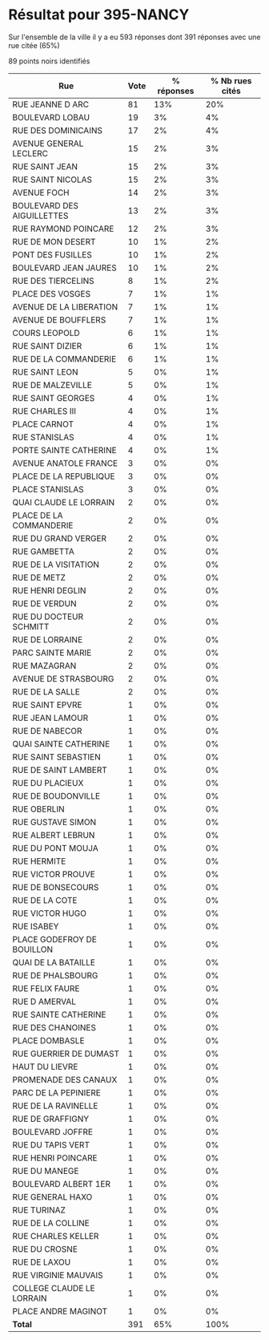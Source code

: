 # Résultat pour 395-NANCY

Sur l'ensemble de la ville il y a eu 593 réponses dont 391 réponses avec une rue citée (65%)

89 points noirs identifiés

| Rue | Vote | % réponses | % Nb rues cités|
|-----|------|------------|----------------|
| RUE JEANNE D ARC | 81 | 13% | 20%|
| BOULEVARD LOBAU | 19 | 3% | 4%|
| RUE DES DOMINICAINS | 17 | 2% | 4%|
| AVENUE GENERAL LECLERC | 15 | 2% | 3%|
| RUE SAINT JEAN | 15 | 2% | 3%|
| RUE SAINT NICOLAS | 15 | 2% | 3%|
| AVENUE FOCH | 14 | 2% | 3%|
| BOULEVARD DES AIGUILLETTES | 13 | 2% | 3%|
| RUE RAYMOND POINCARE | 12 | 2% | 3%|
| RUE DE MON DESERT | 10 | 1% | 2%|
| PONT DES FUSILLES | 10 | 1% | 2%|
| BOULEVARD JEAN JAURES | 10 | 1% | 2%|
| RUE DES TIERCELINS | 8 | 1% | 2%|
| PLACE DES VOSGES | 7 | 1% | 1%|
| AVENUE DE LA LIBERATION | 7 | 1% | 1%|
| AVENUE DE BOUFFLERS | 7 | 1% | 1%|
| COURS LEOPOLD | 6 | 1% | 1%|
| RUE SAINT DIZIER | 6 | 1% | 1%|
| RUE DE LA COMMANDERIE | 6 | 1% | 1%|
| RUE SAINT LEON | 5 | 0% | 1%|
| RUE DE MALZEVILLE | 5 | 0% | 1%|
| RUE SAINT GEORGES | 4 | 0% | 1%|
| RUE CHARLES III | 4 | 0% | 1%|
| PLACE CARNOT | 4 | 0% | 1%|
| RUE STANISLAS | 4 | 0% | 1%|
| PORTE SAINTE CATHERINE | 4 | 0% | 1%|
| AVENUE ANATOLE FRANCE | 3 | 0% | 0%|
| PLACE DE LA REPUBLIQUE | 3 | 0% | 0%|
| PLACE STANISLAS | 3 | 0% | 0%|
| QUAI CLAUDE LE LORRAIN | 2 | 0% | 0%|
| PLACE DE LA COMMANDERIE | 2 | 0% | 0%|
| RUE DU GRAND VERGER | 2 | 0% | 0%|
| RUE GAMBETTA | 2 | 0% | 0%|
| RUE DE LA VISITATION | 2 | 0% | 0%|
| RUE DE METZ | 2 | 0% | 0%|
| RUE HENRI DEGLIN | 2 | 0% | 0%|
| RUE DE VERDUN | 2 | 0% | 0%|
| RUE DU DOCTEUR SCHMITT | 2 | 0% | 0%|
| RUE DE LORRAINE | 2 | 0% | 0%|
| PARC SAINTE MARIE | 2 | 0% | 0%|
| RUE MAZAGRAN | 2 | 0% | 0%|
| AVENUE DE STRASBOURG | 2 | 0% | 0%|
| RUE DE LA SALLE | 2 | 0% | 0%|
| RUE SAINT EPVRE | 1 | 0% | 0%|
| RUE JEAN LAMOUR | 1 | 0% | 0%|
| RUE DE NABECOR | 1 | 0% | 0%|
| QUAI SAINTE CATHERINE | 1 | 0% | 0%|
| RUE SAINT SEBASTIEN | 1 | 0% | 0%|
| RUE DE SAINT LAMBERT | 1 | 0% | 0%|
| RUE DU PLACIEUX | 1 | 0% | 0%|
| RUE DE BOUDONVILLE | 1 | 0% | 0%|
| RUE OBERLIN | 1 | 0% | 0%|
| RUE GUSTAVE SIMON | 1 | 0% | 0%|
| RUE ALBERT LEBRUN | 1 | 0% | 0%|
| RUE DU PONT MOUJA | 1 | 0% | 0%|
| RUE HERMITE | 1 | 0% | 0%|
| RUE VICTOR PROUVE | 1 | 0% | 0%|
| RUE DE BONSECOURS | 1 | 0% | 0%|
| RUE DE LA COTE | 1 | 0% | 0%|
| RUE VICTOR HUGO | 1 | 0% | 0%|
| RUE ISABEY | 1 | 0% | 0%|
| PLACE GODEFROY DE BOUILLON | 1 | 0% | 0%|
| QUAI DE LA BATAILLE | 1 | 0% | 0%|
| RUE DE PHALSBOURG | 1 | 0% | 0%|
| RUE FELIX FAURE | 1 | 0% | 0%|
| RUE D AMERVAL | 1 | 0% | 0%|
| RUE SAINTE CATHERINE | 1 | 0% | 0%|
| RUE DES CHANOINES | 1 | 0% | 0%|
| PLACE DOMBASLE | 1 | 0% | 0%|
| RUE GUERRIER DE DUMAST | 1 | 0% | 0%|
| HAUT DU LIEVRE | 1 | 0% | 0%|
| PROMENADE DES CANAUX | 1 | 0% | 0%|
| PARC DE LA PEPINIERE | 1 | 0% | 0%|
| RUE DE LA RAVINELLE | 1 | 0% | 0%|
| RUE DE GRAFFIGNY | 1 | 0% | 0%|
| BOULEVARD JOFFRE | 1 | 0% | 0%|
| RUE DU TAPIS VERT | 1 | 0% | 0%|
| RUE HENRI POINCARE | 1 | 0% | 0%|
| RUE DU MANEGE | 1 | 0% | 0%|
| BOULEVARD ALBERT 1ER | 1 | 0% | 0%|
| RUE GENERAL HAXO | 1 | 0% | 0%|
| RUE TURINAZ | 1 | 0% | 0%|
| RUE DE LA COLLINE | 1 | 0% | 0%|
| RUE CHARLES KELLER | 1 | 0% | 0%|
| RUE DU CROSNE | 1 | 0% | 0%|
| RUE DE LAXOU | 1 | 0% | 0%|
| RUE VIRGINIE MAUVAIS | 1 | 0% | 0%|
| COLLEGE CLAUDE LE LORRAIN | 1 | 0% | 0%|
| PLACE ANDRE MAGINOT | 1 | 0% | 0%|
| **Total** | 391 | 65% | 100%|

